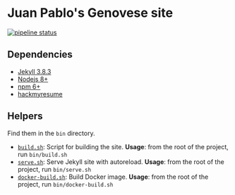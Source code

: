 # Juan Pablo's Genovese site

[![pipeline status](https://gitlab.com/eljuanchosf/jpgenovese.com/badges/master/pipeline.svg)](https://gitlab.com/eljuanchosf/jpgenovese.com/commits/master)

## Dependencies

* [Jekyll 3.8.3](https://www.jekyllrb.com)
* [Nodejs 8+](https://nodejs.org/en/download/)
* [npm 6+](https://npmjs.com/package/npm)
* [hackmyresume](https://github.com/hacksalot/HackMyResume)

## Helpers

Find them in the `bin` directory.

* [`build.sh`](bin/build.sh): Script for building the site. **Usage**: from the root of the project, run `bin/build.sh`
* [`serve.sh`](bin/serve.sh): Serve Jekyll site with autoreload. **Usage**: from the root of the project, run `bin/serve.sh`
* [`docker-build.sh`](bin/docker-build.sh): Build Docker image. **Usage**: from the root of the project, run `bin/docker-build.sh`